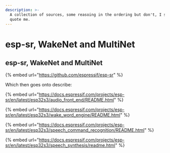 ```yaml
---
description: >-
  A collection of sources, some reasoing in the ordering but don't, I say, don't
  quote me.
---
```


# esp-sr, WakeNet and MultiNet

## esp-sr, WakeNet and MultiNet

{% embed url="https://github.com/espressif/esp-sr" %}

Which then goes onto describe:

{% embed url="https://docs.espressif.com/projects/esp-sr/en/latest/esp32s3/audio_front_end/README.html" %}

{% embed url="https://docs.espressif.com/projects/esp-sr/en/latest/esp32s3/wake_word_engine/README.html" %}

{% embed url="https://docs.espressif.com/projects/esp-sr/en/latest/esp32s3/speech_command_recognition/README.html" %}

{% embed url="https://docs.espressif.com/projects/esp-sr/en/latest/esp32s3/speech_synthesis/readme.html" %}




